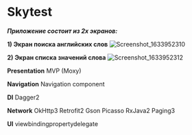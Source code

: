 # Skytest

_**Приложение состоит из 2х экранов:**_

**1) Экран поиска английских слов**
![Screenshot_1633952310](https://user-images.githubusercontent.com/12019603/136783976-c885128d-48cd-49ee-8fb4-8c38c1e744d1.png)



**2) Экран списка значений слова**
![Screenshot_1633952312](https://user-images.githubusercontent.com/12019603/136784106-ec0acac0-2f25-4862-b05f-3026ca6bc3e4.png)



**Presentation**
MVP (Moxy)

**Navigation**
Navigation component

**DI**
Dagger2

**Network**
OkHttp3
Retrofit2
Gson
Picasso
RxJava2
Paging3

**UI**
viewbindingpropertydelegate
